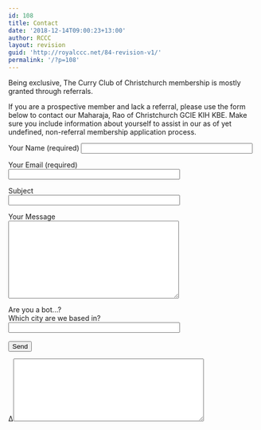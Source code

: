 ```yaml
---
id: 108
title: Contact
date: '2018-12-14T09:00:23+13:00'
author: RCCC
layout: revision
guid: 'http://royalccc.net/84-revision-v1/'
permalink: '/?p=108'
---
```


Being exclusive, The Curry Club of Christchurch membership is mostly granted through referrals.

If you are a prospective member and lack a referral, please use the form below to contact our Maharaja, Rao of Christchurch GCIE KIH KBE. Make sure you include information about yourself to assist in our as of yet undefined, non-referral membership application process.

<div class="wpcf7 no-js" dir="ltr" id="wpcf7-f107-o2" lang="en-US"><div class="screen-reader-response">
</div><form action="/wp-admin/export.php?type=jekyll#wpcf7-f107-o2" aria-label="Contact form" class="wpcf7-form init" data-status="init" method="post" novalidate="novalidate"><div style="display: none;"><input name="_wpcf7" type="hidden" value="107"></input><input name="_wpcf7_version" type="hidden" value="5.9.8"></input><input name="_wpcf7_locale" type="hidden" value="en_US"></input><input name="_wpcf7_unit_tag" type="hidden" value="wpcf7-f107-o2"></input><input name="_wpcf7_container_post" type="hidden" value="0"></input><input name="_wpcf7_posted_data_hash" type="hidden" value=""></input><input name="_wpcf7_recaptcha_response" type="hidden" value=""></input></div><label> Your Name (required)  
<span class="wpcf7-form-control-wrap" data-name="your-name"><input aria-invalid="false" aria-required="true" class="wpcf7-form-control wpcf7-text wpcf7-validates-as-required" maxlength="400" name="your-name" size="40" type="text" value=""></input></span> </label>

<label> Your Email (required)  
<span class="wpcf7-form-control-wrap" data-name="your-email"><input aria-invalid="false" aria-required="true" class="wpcf7-form-control wpcf7-email wpcf7-validates-as-required wpcf7-text wpcf7-validates-as-email" maxlength="400" name="your-email" size="40" type="email" value=""></input></span> </label>

<label> Subject  
<span class="wpcf7-form-control-wrap" data-name="your-subject"><input aria-invalid="false" class="wpcf7-form-control wpcf7-text" maxlength="400" name="your-subject" size="40" type="text" value=""></input></span> </label>

<label> Your Message  
<span class="wpcf7-form-control-wrap" data-name="your-message"><textarea aria-invalid="false" class="wpcf7-form-control wpcf7-textarea" cols="40" maxlength="2000" name="your-message" rows="10"></textarea></span> </label>

<label> Are you a bot...?</label>  
<span class="wpcf7-form-control-wrap" data-name="quiz-203"><label><span class="wpcf7-quiz-label">Which city are we based in?</span> <input aria-invalid="false" aria-required="true" autocomplete="off" class="wpcf7-form-control wpcf7-quiz" name="quiz-203" size="40" type="text"></input></label><input name="_wpcf7_quiz_answer_quiz-203" type="hidden" value="974818c50a550f741648763e15509824"></input></span>  
<span class="wpcf7-form-control-wrap honeypot-360-wrap" id="wpcf7-67caa5feb9d09-wrapper" style="display:none !important; visibility:hidden !important;"><label class="hp-message" for="wpcf7-67caa5feb9d09-field">Please leave this field empty.</label><input autocomplete="new-password" class="wpcf7-form-control wpcf7-text" id="wpcf7-67caa5feb9d09-field" name="honeypot-360" size="40" tabindex="-1" type="text" value=""></input></span>  
<input class="wpcf7-form-control wpcf7-submit has-spinner" type="submit" value="Send"></input>

<label>Δ<textarea cols="45" maxlength="100" name="_wpcf7_ak_hp_textarea" rows="8"></textarea></label><input id="ak_js_2" name="_wpcf7_ak_js" type="hidden" value="71"></input><script>document.getElementById( "ak_js_2" ).setAttribute( "value", ( new Date() ).getTime() );</script>

<div aria-hidden="true" class="wpcf7-response-output"></div></form></div>
